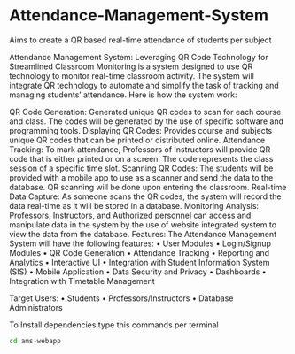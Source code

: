 # Attendance-Management-System
Aims to create a QR based real-time attendance of students per subject

Attendance Management System: Leveraging QR Code Technology for Streamlined Classroom Monitoring is a system designed to use QR technology to monitor real-time classroom activity. The system will integrate QR technology to automate and simplify the task of tracking and managing students’ attendance. Here is how the system work:

QR Code Generation: Generated unique QR codes to scan for each course and class. The codes will be generated by the use of specific software and programming tools.
Displaying QR Codes: Provides course and subjects unique QR codes that can be printed or distributed online.
Attendance Tracking: To mark attendance, Professors of Instructors will provide QR code that is either printed or on a screen. The code represents the class session of a specific time slot.
Scanning QR Codes: The students will be provided with a mobile app to use as a scanner and send the data to the database. QR scanning will be done upon entering the classroom.
Real-time Data Capture: As someone scans the QR codes, the system will record the data real-time as it will be stored in a database.
Monitoring Analysis: Professors, Instructors, and Authorized personnel can access and manipulate data in the system by the use of website integrated system to view the data from the database.
Features: The Attendance Management System will have the following features: • User Modules • Login/Signup Modules • QR Code Generation • Attendance Tracking • Reporting and Analytics • Interactive UI • Integration with Student Information System (SIS) • Mobile Application • Data Security and Privacy • Dashboards • Integration with Timetable Management

Target Users: • Students • Professors/Instructors • Database Administrators


To Install dependencies type this commands per terminal
```bash
cd ams-webapp
```
